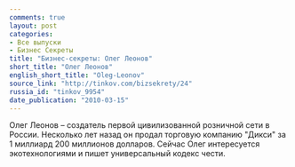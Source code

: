 ```yaml
---
comments: true
layout: post
categories:
- Все выпуски
- Бизнес Секреты
title: "Бизнес-секреты: Олег Леонов"
short_title: "Олег Леонов"
english_short_title: "Oleg-Leonov"
source_link: "http://tinkov.com/bizsekrety/24"
russia_id: "tinkov_9954"
date_publication: "2010-03-15"
---
```

Олег Леонов – создатель первой цивилизованной розничной сети в России. Несколько лет назад он продал торговую компанию "Дикси" за 1 миллиард 200 миллионов долларов. Сейчас Олег интересуется экотехнологиями и пишет универсальный кодекс чести.
